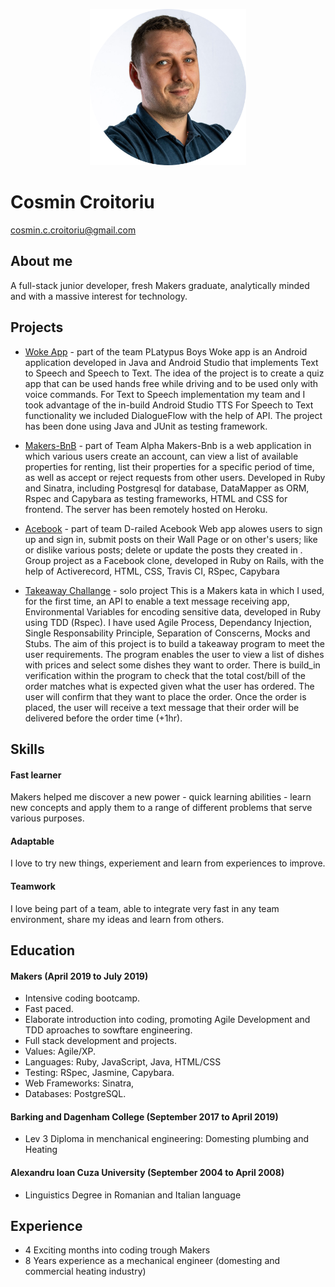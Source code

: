 <p align="center"><img src="./images/photo.png" alt="portrait" width="250"/></p>
     
# Cosmin Croitoriu
cosmin.c.croitoriu@gmail.com


## About me

   A full-stack junior developer, fresh Makers graduate, analytically minded and with a massive interest for technology.   
 

## Projects
 - [Woke App](https://github.com/mondongos/woke-platypus) - part of the team PLatypus Boys
  Woke app is an Android application developed in Java and Android Studio that implements Text to Speech and Speech to Text.
  The idea of the project is to create a quiz app that can be used hands free while driving and to be used only with voice commands.
  For Text to Speech implementation my team and I took advantage of the in-build Android Studio TTS
  For Speech to Text functionality we included DialogueFlow with the help of API. The project has been done using Java and JUnit as testing framework.
   
 - [Makers-BnB](https://github.com/Cosmin-Croitoriu/Makers-Bnb) - part of Team Alpha
   Makers-Bnb is a web application in which various users create an account, can view a list of available properties for renting, list their properties for a specific period of time, as well as accept or reject requests from other users. 
   Developed in Ruby and Sinatra, including Postgresql for database, DataMapper as ORM,    Rspec and Capybara as testing frameworks, HTML and CSS for frontend. The server has been remotely hosted on Heroku. 
 
 - [Acebook](https://github.com/marbuthnott/acebook-d-railed) - part of team D-railed
     Acebook Web app alowes users to sign up and sign in, submit posts on their Wall Page or on other's users; like or dislike various posts; delete or update the posts they created in .
   Group project as a Facebook clone, developed in Ruby on Rails, with the help of Activerecord, HTML, CSS, Travis CI, RSpec, Capybara
 
 - [Takeaway Challange](https://github.com/Cosmin-Croitoriu/takeaway-challenge) - solo project
     This is a Makers kata in which I used, for the first time, an API to enable a text message receiving app, Environmental Variables for encoding sensitive data, developed in Ruby using TDD (Rspec). I have used Agile Process, Dependancy Injection, Single Responsability Principle, Separation of Conscerns, Mocks and Stubs. 
     The aim of this project is to build a takeaway program to meet the user requirements. The program enables the user to view a list of dishes with prices and select some dishes they want to order. There is build_in verification within the program to check that the total cost/bill of the order matches what is expected given what the user has ordered.
     The user will confirm that they want to place the order. Once the order is placed, the user will receive a text message that their order will be delivered before the order time (+1hr).







## Skills

#### Fast learner
Makers helped me discover a new power - quick learning abilities - learn new concepts and apply them to a range of different problems that serve various purposes.

#### Adaptable
I love to try new things, experiement and learn from experiences to improve.

#### Teamwork
 I love being part of a team, able to integrate very fast in any team environment, share my ideas and learn from others.

#### 



## Education


#### Makers (April 2019 to July 2019)

- Intensive coding bootcamp.
- Fast paced.
- Elaborate introduction into coding, promoting  Agile Development and TDD aproaches to  sowftare engineering.
- Full stack development and projects.
- Values: Agile/XP.
- Languages: Ruby, JavaScript, Java, HTML/CSS
- Testing: RSpec, Jasmine, Capybara.
- Web Frameworks: Sinatra, 
- Databases: PostgreSQL.


#### Barking and Dagenham College (September 2017 to April 2019)
- Lev 3 Diploma in menchanical engineering: Domesting plumbing and Heating

#### Alexandru Ioan Cuza University (September 2004 to April 2008)
- Linguistics Degree in Romanian and Italian language

## Experience
- 4 Exciting months into coding trough Makers
- 8 Years experience as a mechanical engineer (domesting and commercial heating industry) 
